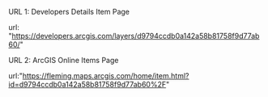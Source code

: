 URL 1: Developers Details Item Page

  url: "https://developers.arcgis.com/layers/d9794ccdb0a142a58b81758f9d77ab60/"

URL 2: ArcGIS Online Items Page

  url:"https://fleming.maps.arcgis.com/home/item.html?id=d9794ccdb0a142a58b81758f9d77ab60%2F"
